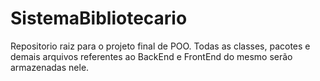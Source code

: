 # SistemaBibliotecario
Repositorio raiz para o projeto final de POO. Todas as classes, pacotes e demais arquivos referentes ao BackEnd e FrontEnd do mesmo serão armazenadas nele.
